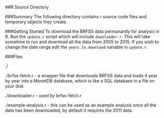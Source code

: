 ##R Source Directory

###Summary
The following directory contains r source code files and temporary objects they create.

###Getting Started
To download the BRFSS data permanantly for analysis in R. Run the `update.r` script which will include
`downloader.r`. This will take sometime to run and download all the data from 2005 to 2015. If you wish to
change the date range edit the `years.to.download` variable in `update.r`.

###Files

 ./

 ./brfss-fetch.r - a wrapper file that downloads BRFSS data and loads it year by year into a MonetDB database, which is like a SQL database in a file on your disk

 ./downloader.r - used by brfss-fetch.r

 ./example-analysis.r - this can be used as an example analysis once all the data has been downloaded, by default it requires the 2011 data.
